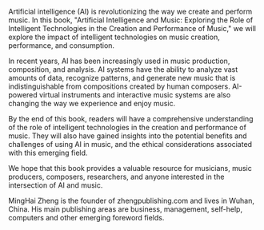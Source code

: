 
Artificial intelligence (AI) is revolutionizing the way we create and perform music. In this book, "Artificial Intelligence and Music: Exploring the Role of Intelligent Technologies in the Creation and Performance of Music," we will explore the impact of intelligent technologies on music creation, performance, and consumption.

In recent years, AI has been increasingly used in music production, composition, and analysis. AI systems have the ability to analyze vast amounts of data, recognize patterns, and generate new music that is indistinguishable from compositions created by human composers. AI-powered virtual instruments and interactive music systems are also changing the way we experience and enjoy music.

By the end of this book, readers will have a comprehensive understanding of the role of intelligent technologies in the creation and performance of music. They will also have gained insights into the potential benefits and challenges of using AI in music, and the ethical considerations associated with this emerging field.

We hope that this book provides a valuable resource for musicians, music producers, composers, researchers, and anyone interested in the intersection of AI and music.

MingHai Zheng is the founder of zhengpublishing.com and lives in Wuhan, China. His main publishing areas are business, management, self-help, computers and other emerging foreword fields.
